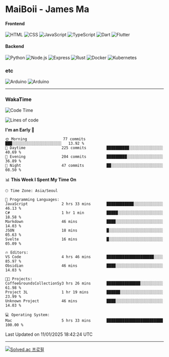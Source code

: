 # MaiBoii - James Ma

#### Frontend
![HTML](https://img.shields.io/badge/-HTML-E34F26?style=flat-square&logo=html5&logoColor=white)
![CSS](https://img.shields.io/badge/-CSS-1572B6?style=flat-square&logo=css3)
![JavaScript](https://img.shields.io/badge/-JavaScript-F7DF1E?style=flat-square&logo=javascript&logoColor=black)
![TypeScript](https://img.shields.io/badge/-TypeScript-02569B?style=flat-square&logo=typescript&logoColor=white)
![Dart](https://img.shields.io/badge/-Dart-0175C2?style=flat-square&logo=dart)
![Flutter](https://img.shields.io/badge/-Flutter-02569B?style=flat-square&logo=flutter)


#### Backend
![Python](https://img.shields.io/badge/-Python-3776AB?style=flat-square&logo=python&logoColor=white)
![Node.js](https://img.shields.io/badge/-Node.js-339933?style=flat-square&logo=node.js&logoColor=white)
![Express](https://img.shields.io/badge/-Express-339933?style=flat-square&logo=express&logoColor=white)
![Rust](https://img.shields.io/badge/-Rust-000000?style=flat-square&logo=rust&logoColor=white)
![Docker](https://img.shields.io/badge/-Docker-2496ED?style=flat-square&logo=docker&logoColor=white)
![Kubernetes](https://img.shields.io/badge/-Kubernetes-326CE5?style=flat-square&logo=kubernetes&logoColor=white)


### etc
![Arduino](https://img.shields.io/badge/-Arduino-00878F?style=flat-square&logo=arduino&logoColor=white)
![Arduino](https://img.shields.io/badge/-Unity-232326?style=flat-square&logo=unity&logoColor=white)

---
### WakaTime
<!--START_SECTION:waka-->
![Code Time](http://img.shields.io/badge/Code%20Time-1%2C007%20hrs%2023%20mins-blue)

![Lines of code](https://img.shields.io/badge/From%20Hello%20World%20I%27ve%20Written-1.8%20million%20lines%20of%20code-blue)

**I'm an Early 🐤** 

```text
🌞 Morning                77 commits          ███░░░░░░░░░░░░░░░░░░░░░░   13.92 % 
🌆 Daytime                225 commits         ██████████░░░░░░░░░░░░░░░   40.69 % 
🌃 Evening                204 commits         █████████░░░░░░░░░░░░░░░░   36.89 % 
🌙 Night                  47 commits          ██░░░░░░░░░░░░░░░░░░░░░░░   08.50 % 
```


📊 **This Week I Spent My Time On** 

```text
🕑︎ Time Zone: Asia/Seoul

💬 Programming Languages: 
JavaScript               2 hrs 33 mins       ████████████░░░░░░░░░░░░░   46.13 % 
C#                       1 hr 1 min          █████░░░░░░░░░░░░░░░░░░░░   18.58 % 
Markdown                 46 mins             ████░░░░░░░░░░░░░░░░░░░░░   14.03 % 
JSON                     18 mins             █░░░░░░░░░░░░░░░░░░░░░░░░   05.63 % 
Svelte                   16 mins             █░░░░░░░░░░░░░░░░░░░░░░░░   05.09 % 

🔥 Editors: 
VS Code                  4 hrs 46 mins       █████████████████████░░░░   85.97 % 
Obsidian                 46 mins             ████░░░░░░░░░░░░░░░░░░░░░   14.03 % 

🐱‍💻 Projects: 
CoffeeGroundsCollectionSy3 hrs 26 mins       ███████████████░░░░░░░░░░   61.98 % 
Project 3L               1 hr 19 mins        ██████░░░░░░░░░░░░░░░░░░░   23.99 % 
Unknown Project          46 mins             ████░░░░░░░░░░░░░░░░░░░░░   14.03 % 

💻 Operating System: 
Mac                      5 hrs 33 mins       █████████████████████████   100.00 % 
```


 Last Updated on 11/01/2025 18:42:24 UTC
<!--END_SECTION:waka-->
---
[![Solved.ac
프로필](http://mazassumnida.wtf/api/v2/generate_badge?boj=msu2020)](https://solved.ac/msu2020)
